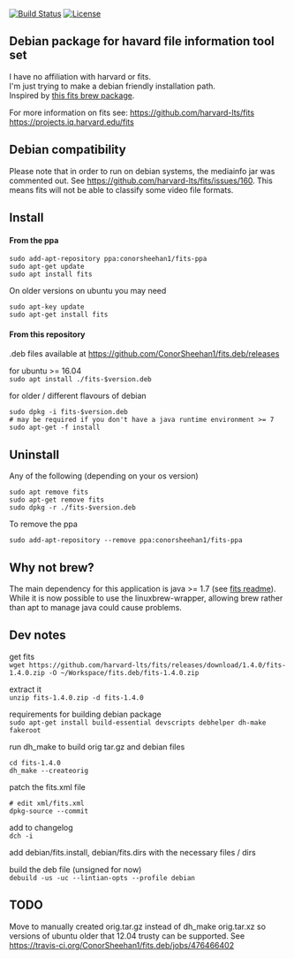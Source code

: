 [![Build Status](https://travis-ci.org/ConorSheehan1/fits.deb.svg?branch=master)](https://travis-ci.org/ConorSheehan1/fits.deb)
[![License](https://img.shields.io/badge/License-Apache%202.0-blue.svg)](https://opensource.org/licenses/Apache-2.0)

## Debian package for havard file information tool set

I have no affiliation with harvard or fits.  
I'm just trying to make a debian friendly installation path.  
Inspired by [this fits brew package](https://formulae.brew.sh/formula/fits).

For more information on fits see:
https://github.com/harvard-lts/fits  
https://projects.iq.harvard.edu/fits

## Debian compatibility 

Please note that in order to run on debian systems, the mediainfo jar was commented out. See https://github.com/harvard-lts/fits/issues/160. This means fits will not be able to classify some video file formats.

## Install

#### From the ppa
```
sudo add-apt-repository ppa:conorsheehan1/fits-ppa
sudo apt-get update
sudo apt install fits
```

On older versions on ubuntu you may need
```
sudo apt-key update
sudo apt-get install fits
```

#### From this repository
.deb files available at https://github.com/ConorSheehan1/fits.deb/releases

for ubuntu >= 16.04  
`sudo apt install ./fits-$version.deb`

for older / different flavours of debian  
```
sudo dpkg -i fits-$version.deb
# may be required if you don't have a java runtime environment >= 7
sudo apt-get -f install
```

## Uninstall

Any of the following (depending on your os version)
```
sudo apt remove fits
sudo apt-get remove fits
sudo dpkg -r ./fits-$version.deb
```

To remove the ppa

`sudo add-apt-repository --remove ppa:conorsheehan1/fits-ppa`

## Why not brew?

The main dependency for this application is java >= 1.7 (see [fits readme](https://github.com/harvard-lts/fits/tree/be66a2e100e7a772c08c17b5a47658d7359ce2aa#system-requirements)).  
While it is now possible to use the linuxbrew-wrapper, allowing brew rather than apt to manage java could cause problems.

## Dev notes

get fits  
`wget https://github.com/harvard-lts/fits/releases/download/1.4.0/fits-1.4.0.zip -O ~/Workspace/fits.deb/fits-1.4.0.zip`

extract it  
`unzip fits-1.4.0.zip -d fits-1.4.0`

requirements for building debian package  
`sudo apt-get install build-essential devscripts debhelper dh-make fakeroot`

run dh_make to build orig tar.gz and debian files  
```
cd fits-1.4.0
dh_make --createorig
```

patch the fits.xml file  
```
# edit xml/fits.xml
dpkg-source --commit
```

add to changelog  
`dch -i`

add debian/fits.install, debian/fits.dirs with the necessary files / dirs

build the deb file (unsigned for now)  
`debuild -us -uc --lintian-opts --profile debian`

## TODO

Move to manually created orig.tar.gz instead of dh_make orig.tar.xz so versions of ubuntu older that 12.04 trusty can be supported. See https://travis-ci.org/ConorSheehan1/fits.deb/jobs/476466402

